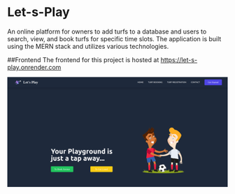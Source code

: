# Let-s-Play
An online platform for owners to add turfs to a database and users to search, view, and book turfs for specific time slots. The application is built using the MERN stack and utilizes various technologies.

##Frontend
The frontend for this project is hosted at https://let-s-play.onrender.com

![Home page](https://github.com/FawazMV/Let-s-Play/blob/master/Frontend/src/assets/website.jpeg "Home page")
